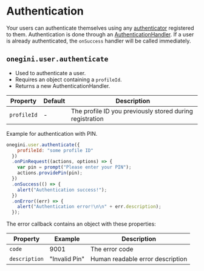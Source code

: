 # Authentication

Your users can authenticate themselves using any [authenticator](authenticators.md) registered to them. Authentication is done through an [AuthenticationHandler](AuthenticationHandler.md).
If a user is already authenticated, the `onSuccess` handler will be called immediately.

## `onegini.user.authenticate`

- Used to authenticate a user.
- Requires an object containing a `profileId`.
- Returns a new AuthenticationHandler.

| Property | Default | Description |
| --- | --- | --- |
| `profileId` | - | The profile ID you previously stored during registration

Example for authentication with PIN.

```js
onegini.user.authenticate({
    profileId: "some profile ID"
  })
  .onPinRequest((actions, options) => {
    var pin = prompt("Please enter your PIN");
    actions.providePin(pin);
  })
  .onSuccess(() => {
    alert("Authentication success!");
  })
  .onError((err) => {
    alert("Authentication error!\n\n" + err.description);
  });
```

The error callback contains an object with these properties:

| Property | Example | Description |
| --- | --- | --- |
| `code` | 9001 | The error code
| `description` | "Invalid Pin" | Human readable error description
